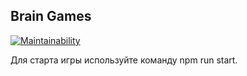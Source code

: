 ## Brain Games
[![Maintainability](https://api.codeclimate.com/v1/badges/4bec1249963824c53fab/maintainability)](https://codeclimate.com/github/annobara/brain-games/maintainability)

Для старта игры используйте команду npm run start.
